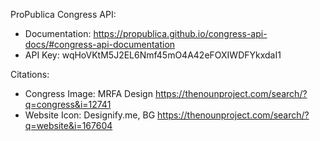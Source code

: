 ProPublica Congress API:
- Documentation: https://propublica.github.io/congress-api-docs/#congress-api-documentation
- API Key: wqHoVKtM5J2EL6Nmf45mO4A42eFOXIWDFYkxdaI1

Citations:
- Congress Image: MRFA Design
https://thenounproject.com/search/?q=congress&i=12741
- Website Icon: Designify.me, BG
https://thenounproject.com/search/?q=website&i=167604
